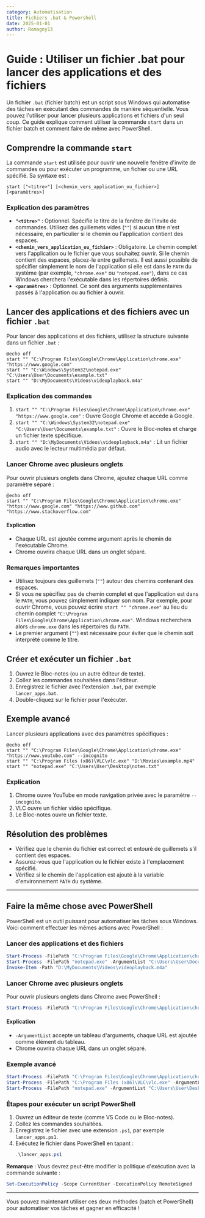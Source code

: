 ```yaml
---
category: Automatisation
title: Fichiers .bat & Powershell
date: 2025-01-01
author: Romagny13
---
```


# Guide : Utiliser un fichier .bat pour lancer des applications et des fichiers

Un fichier `.bat` (fichier batch) est un script sous Windows qui automatise des tâches en exécutant des commandes de manière séquentielle. Vous pouvez l'utiliser pour lancer plusieurs applications et fichiers d'un seul coup. Ce guide explique comment utiliser la commande `start` dans un fichier batch et comment faire de même avec PowerShell.

## Comprendre la commande `start`

La commande `start` est utilisée pour ouvrir une nouvelle fenêtre d'invite de commandes ou pour exécuter un programme, un fichier ou une URL spécifié. Sa syntaxe est :

```batch
start ["<titre>"] [<chemin_vers_application_ou_fichier>] [<paramètres>]
```

### Explication des paramètres

- **`"<titre>"`** : Optionnel. Spécifie le titre de la fenêtre de l'invite de commandes. Utilisez des guillemets vides (`""`) si aucun titre n'est nécessaire, en particulier si le chemin ou l'application contient des espaces.
- **`<chemin_vers_application_ou_fichier>`** : Obligatoire. Le chemin complet vers l'application ou le fichier que vous souhaitez ouvrir. Si le chemin contient des espaces, placez-le entre guillemets. Il est aussi possible de spécifier simplement le nom de l'application si elle est dans le `PATH` du système (par exemple, `"chrome.exe"` ou `"notepad.exe"`), dans ce cas Windows cherchera l'exécutable dans les répertoires définis.
- **`<paramètres>`** : Optionnel. Ce sont des arguments supplémentaires passés à l'application ou au fichier à ouvrir.

## Lancer des applications et des fichiers avec un fichier `.bat`

Pour lancer des applications et des fichiers, utilisez la structure suivante dans un fichier `.bat` :

```batch
@echo off
start "" "C:\Program Files\Google\Chrome\Application\chrome.exe" "https://www.google.com"
start "" "C:\Windows\System32\notepad.exe" "C:\Users\User\Documents\example.txt"
start "" "D:\MyDocuments\Videos\videoplayback.m4a"
```

### Explication des commandes

1. `start "" "C:\Program Files\Google\Chrome\Application\chrome.exe" "https://www.google.com"` : Ouvre Google Chrome et accède à Google.
2. `start "" "C:\Windows\System32\notepad.exe" "C:\Users\User\Documents\example.txt"` : Ouvre le Bloc-notes et charge un fichier texte spécifique.
3. `start "" "D:\MyDocuments\Videos\videoplayback.m4a"` : Lit un fichier audio avec le lecteur multimédia par défaut.

### Lancer Chrome avec plusieurs onglets

Pour ouvrir plusieurs onglets dans Chrome, ajoutez chaque URL comme paramètre séparé :

```batch
@echo off
start "" "C:\Program Files\Google\Chrome\Application\chrome.exe" "https://www.google.com" "https://www.github.com" "https://www.stackoverflow.com"
```

#### Explication

- Chaque URL est ajoutée comme argument après le chemin de l'exécutable Chrome.
- Chrome ouvrira chaque URL dans un onglet séparé.

### Remarques importantes

- Utilisez toujours des guillemets (`""`) autour des chemins contenant des espaces.
- Si vous ne spécifiez pas de chemin complet et que l'application est dans le `PATH`, vous pouvez simplement indiquer son nom. Par exemple, pour ouvrir Chrome, vous pouvez écrire `start "" "chrome.exe"` au lieu du chemin complet `"C:\Program Files\Google\Chrome\Application\chrome.exe"`. Windows recherchera alors `chrome.exe` dans les répertoires du `PATH`.
- Le premier argument (`""`) est nécessaire pour éviter que le chemin soit interprété comme le titre.

## Créer et exécuter un fichier `.bat`

1. Ouvrez le Bloc-notes (ou un autre éditeur de texte).
2. Collez les commandes souhaitées dans l'éditeur.
3. Enregistrez le fichier avec l'extension `.bat`, par exemple `lancer_apps.bat`.
4. Double-cliquez sur le fichier pour l'exécuter.

## Exemple avancé

Lancer plusieurs applications avec des paramètres spécifiques :

```batch
@echo off
start "" "C:\Program Files\Google\Chrome\Application\chrome.exe" "https://www.youtube.com" --incognito
start "" "C:\Program Files (x86)\VLC\vlc.exe" "D:\Movies\example.mp4"
start "" "notepad.exe" "C:\Users\User\Desktop\notes.txt"
```

### Explication

1. Chrome ouvre YouTube en mode navigation privée avec le paramètre `--incognito`.
2. VLC ouvre un fichier vidéo spécifique.
3. Le Bloc-notes ouvre un fichier texte.

## Résolution des problèmes

- Vérifiez que le chemin du fichier est correct et entouré de guillemets s'il contient des espaces.
- Assurez-vous que l'application ou le fichier existe à l'emplacement spécifié.
- Vérifiez si le chemin de l'application est ajouté à la variable d'environnement `PATH` du système.

---

## Faire la même chose avec PowerShell

PowerShell est un outil puissant pour automatiser les tâches sous Windows. Voici comment effectuer les mêmes actions avec PowerShell :

### Lancer des applications et des fichiers

```powershell
Start-Process -FilePath "C:\Program Files\Google\Chrome\Application\chrome.exe" -ArgumentList "https://www.google.com"
Start-Process -FilePath "notepad.exe" -ArgumentList "C:\Users\User\Documents\example.txt"
Invoke-Item -Path "D:\MyDocuments\Videos\videoplayback.m4a"
```

### Lancer Chrome avec plusieurs onglets

Pour ouvrir plusieurs onglets dans Chrome avec PowerShell :

```powershell
Start-Process -FilePath "C:\Program Files\Google\Chrome\Application\chrome.exe" -ArgumentList "https://www.google.com", "https://www.github.com", "https://www.stackoverflow.com"
```

#### Explication

- `-ArgumentList` accepte un tableau d'arguments, chaque URL est ajoutée comme élément du tableau.
- Chrome ouvrira chaque URL dans un onglet séparé.

### Exemple avancé

```powershell
Start-Process -FilePath "C:\Program Files\Google\Chrome\Application\chrome.exe" -ArgumentList "https://www.youtube.com --incognito"
Start-Process -FilePath "C:\Program Files (x86)\VLC\vlc.exe" -ArgumentList "D:\Movies\example.mp4"
Start-Process -FilePath "notepad.exe" -ArgumentList "C:\Users\User\Desktop\notes.txt"
```

### Étapes pour exécuter un script PowerShell

1. Ouvrez un éditeur de texte (comme VS Code ou le Bloc-notes).
2. Collez les commandes souhaitées.
3. Enregistrez le fichier avec une extension `.ps1`, par exemple `lancer_apps.ps1`.
4. Exécutez le fichier dans PowerShell en tapant :
   ```powershell
   .\lancer_apps.ps1
   ```

**Remarque** : Vous devrez peut-être modifier la politique d'exécution avec la commande suivante :
```powershell
Set-ExecutionPolicy -Scope CurrentUser -ExecutionPolicy RemoteSigned
```

---

Vous pouvez maintenant utiliser ces deux méthodes (batch et PowerShell) pour automatiser vos tâches et gagner en efficacité !
